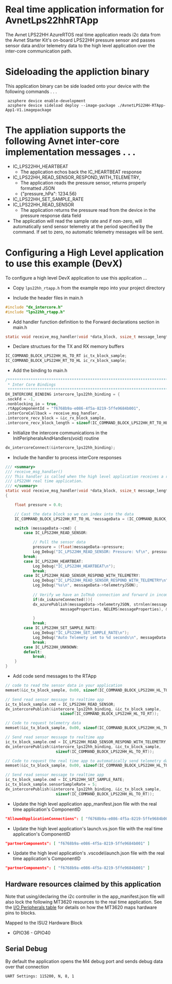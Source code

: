 # Real time application information for AvnetLps22hhRTApp

The Avnet LPS22HH AzureRTOS real time application reads i2c data from the Avnet Starter Kit's on-board LPS22HH pressure sensor and passes 
sensor data and/or telemetry data to the high level application over the inter-core communication path.

# Sideloading the appliction binary

This application binary can be side loaded onto your device with the following commands . . .

     azsphere device enable-development
     azsphere device sideload deploy --image-package ./AvnetLPS22HH-RTApp-App1-V1.imagepackage
# The appliation supports the following Avnet inter-core implementation messages . . .

* IC_LPS22HH_HEARTBEAT 
  * The application echos back the IC_HEARTBEAT response
* IC_LPS22HH_READ_SENSOR_RESPOND_WITH_TELEMETRY, 
  * The application reads the pressure sensor, returns properly formatted JSON
  * {"pressure_hPa": 1234.56} 
* IC_LPS22HH_SET_SAMPLE_RATE
* IC_LPS22HH_READ_SENSOR
  * The application returns the pressure read from the device in the pressure response data field
* The application will read the sample rate and if non-zero, will automatically send sensor telemetry at the period specified by the command.  If set to zero, no automatic telemetry messages will be sent. 

# Configuring a High Level application to use this example (DevX)
To configure a high level DevX application to use this application ...

* Copy ```lps22hh_rtapp.h``` from the example repo into your project directory

* Include the header files in main.h

```c
#include "dx_intercore.h"
#include "lps22hh_rtapp.h"
```

* Add handler function definition to the Forward declarations section in main.h
```c
static void receive_msg_handler(void *data_block, ssize_t message_length);
```

* Declare structues for the TX and RX memory buffers
```c
IC_COMMAND_BLOCK_LPS22HH_HL_TO_RT ic_tx_block_sample;
IC_COMMAND_BLOCK_LPS22HH_RT_TO_HL ic_rx_block_sample;
```

* Add the binding to main.h
```c
/****************************************************************************************
 * Inter Core Bindings
 *****************************************************************************************/
DX_INTERCORE_BINDING intercore_lps22hh_binding = {
.sockFd = -1,
.nonblocking_io = true,
.rtAppComponentId = "f6768b9a-e086-4f5a-8219-5ffe9684b001",
.interCoreCallback = receive_msg_handler,
.intercore_recv_block = &ic_rx_block_sample,
.intercore_recv_block_length = sizeof(IC_COMMAND_BLOCK_LPS22HH_RT_TO_HL)};
```

* Initialize the intercore communications in the InitPeripheralsAndHandlers(void) routine
```c
dx_intercoreConnect(&intercore_lps22hh_binding);
```
* Include the handler to process interCore responses
```c
/// <summary>
/// receive_msg_handler()
/// This handler is called when the high level application receives a raw data read response from the 
/// LPS22HH real time application.
/// </summary>
static void receive_msg_handler(void *data_block, ssize_t message_length)
{

    float pressure = 0.0;

    // Cast the data block so we can index into the data
    IC_COMMAND_BLOCK_LPS22HH_RT_TO_HL *messageData = (IC_COMMAND_BLOCK_LPS22HH_RT_TO_HL*) data_block;

    switch (messageData->cmd) {
        case IC_LPS22HH_READ_SENSOR:

            // Pull the sensor data
            pressure = (float)messageData->pressure;
            Log_Debug("IC_LPS22HH_READ_SENSOR: Pressure: %f\n", pressure);
        break;
        case IC_LPS22HH_HEARTBEAT:
            Log_Debug("IC_LPS22HH_HEARTBEAT\n");
            break;
        case IC_LPS22HH_READ_SENSOR_RESPOND_WITH_TELEMETRY:
            Log_Debug("IC_LPS22HH_READ_SENSOR_RESPOND_WITH_TELEMETRY\n");
            Log_Debug("%s\n", messageData->telemetryJSON);
            
            // Verify we have an IoTHub connection and forward in incomming JSON telemetry data
            if(dx_isAzureConnected()){
            dx_azurePublish(messageData->telemetryJSON, strnlen(messageData->telemetryJSON, JSON_STRING_MAX_SIZE), 
                        messageProperties, NELEMS(messageProperties), &contentProperties);

            }
            break;
        case IC_LPS22HH_SET_SAMPLE_RATE:
            Log_Debug("IC_LPS22HH_SET_SAMPLE_RATE\n");
            Log_Debug("Auto Telemety set to %d seconds\n", messageData->sensorSampleRate);
            break;
        case IC_LPS22HH_UNKNOWN:
        default:
            break;
    }
}
```
* Add code send messages to the RTApp
```c
// code to read the sensor data in your application
memset(&ic_tx_block_sample, 0x00, sizeof(IC_COMMAND_BLOCK_LPS22HH_HL_TO_RT));

// Send read sensor message to realtime app
ic_tx_block_sample.cmd = IC_LPS22HH_READ_SENSOR;
dx_intercorePublish(&intercore_lps22hh_binding, &ic_tx_block_sample,
                        sizeof(IC_COMMAND_BLOCK_LPS22HH_HL_TO_RT));

// Code to request telemetry data 
memset(&ic_tx_block_sample, 0x00, sizeof(IC_COMMAND_BLOCK_LPS22HH_HL_TO_RT));

// Send read sensor message to realtime app
ic_tx_block_sample.cmd = IC_LPS22HH_READ_SENSOR_RESPOND_WITH_TELEMETRY;
dx_intercorePublish(&intercore_lps22hh_binding, &ic_tx_block_sample,
                      sizeof(IC_COMMAND_BLOCK_LPS22HH_HL_TO_RT));

// Code to request the real time app to automatically send telemetry data every 5 seconds
memset(&ic_tx_block_sample, 0x00, sizeof(IC_COMMAND_BLOCK_LPS22HH_HL_TO_RT));

// Send read sensor message to realtime app
ic_tx_block_sample.cmd = IC_LPS22HH_SET_SAMPLE_RATE;
ic_tx_block_sample.sensorSampleRate = 5;
dx_intercorePublish(&intercore_lps22hh_binding, &ic_tx_block_sample,
                      sizeof(IC_COMMAND_BLOCK_LPS22HH_HL_TO_RT));  
```
* Update the high level application app_manifest.json file with the real time application's ComponentID
 ```JSON
 "AllowedApplicationConnections": [ "f6768b9a-e086-4f5a-8219-5ffe9684b001" ]
 ```
* Update the high level application's launch.vs.json  file with the real time application's ComponentID
 ```JSON
"partnerComponents": [ "f6768b9a-e086-4f5a-8219-5ffe9684b001" ]
```
* Update the high level application's .vscode\launch.json  file with the real time application's ComponentID
 ```JSON
"partnerComponents": [ "f6768b9a-e086-4f5a-8219-5ffe9684b001" ]
```
## Hardware resources claimed by this application
Note that using/declaring the i2c controller in the app_manifest.json file will also lock the following MT3620 resources to the real time application.  See the [I/O Peripherals table](https://docs.microsoft.com/en-us/azure-sphere/hardware/mt3620-product-status#io-peripherals) for details on how the MT3620 maps hardware pins to blocks.

Mapped to the ISU2 Hardware Block
* GPIO36 - GPIO40

## Serial Debug
By default the application opens the M4 debug port and sends debug data over that connection

    UART Settings: 115200, N, 8, 1
